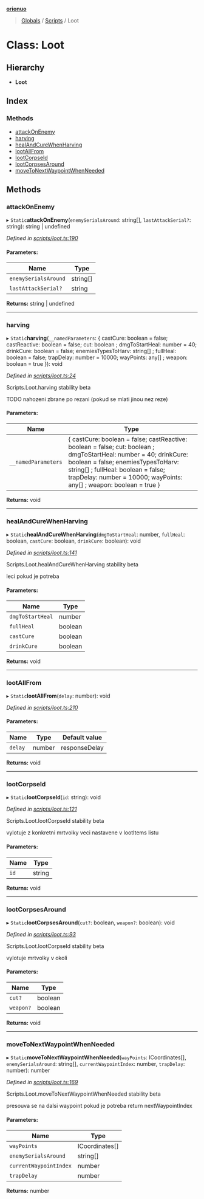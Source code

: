 **[orionuo](../README.md)**

> [Globals](../globals.md) / [Scripts](../modules/scripts.md) / Loot

# Class: Loot

## Hierarchy

* **Loot**

## Index

### Methods

* [attackOnEnemy](scripts.loot.md#attackonenemy)
* [harving](scripts.loot.md#harving)
* [healAndCureWhenHarving](scripts.loot.md#healandcurewhenharving)
* [lootAllFrom](scripts.loot.md#lootallfrom)
* [lootCorpseId](scripts.loot.md#lootcorpseid)
* [lootCorpsesAround](scripts.loot.md#lootcorpsesaround)
* [moveToNextWaypointWhenNeeded](scripts.loot.md#movetonextwaypointwhenneeded)

## Methods

### attackOnEnemy

▸ `Static`**attackOnEnemy**(`enemySerialsAround`: string[], `lastAttackSerial?`: string): string \| undefined

*Defined in [scripts/loot.ts:190](https://github.com/msviha/orionuo/blob/3c173cb/src/scripts/loot.ts#L190)*

#### Parameters:

Name | Type |
------ | ------ |
`enemySerialsAround` | string[] |
`lastAttackSerial?` | string |

**Returns:** string \| undefined

___

### harving

▸ `Static`**harving**(`__namedParameters`: { castCure: boolean = false; castReactive: boolean = false; cut: boolean ; dmgToStartHeal: number = 40; drinkCure: boolean = false; enemiesTypesToHarv: string[] ; fullHeal: boolean = false; trapDelay: number = 10000; wayPoints: any[] ; weapon: boolean = true }): void

*Defined in [scripts/loot.ts:24](https://github.com/msviha/orionuo/blob/3c173cb/src/scripts/loot.ts#L24)*

Scripts.Loot.harving
stability beta

TODO nahozeni zbrane po rezani (pokud se mlati jinou nez reze)

#### Parameters:

Name | Type |
------ | ------ |
`__namedParameters` | { castCure: boolean = false; castReactive: boolean = false; cut: boolean ; dmgToStartHeal: number = 40; drinkCure: boolean = false; enemiesTypesToHarv: string[] ; fullHeal: boolean = false; trapDelay: number = 10000; wayPoints: any[] ; weapon: boolean = true } |

**Returns:** void

___

### healAndCureWhenHarving

▸ `Static`**healAndCureWhenHarving**(`dmgToStartHeal`: number, `fullHeal`: boolean, `castCure`: boolean, `drinkCure`: boolean): void

*Defined in [scripts/loot.ts:141](https://github.com/msviha/orionuo/blob/3c173cb/src/scripts/loot.ts#L141)*

Scripts.Loot.healAndCureWhenHarving
stability beta

leci pokud je potreba

#### Parameters:

Name | Type |
------ | ------ |
`dmgToStartHeal` | number |
`fullHeal` | boolean |
`castCure` | boolean |
`drinkCure` | boolean |

**Returns:** void

___

### lootAllFrom

▸ `Static`**lootAllFrom**(`delay`: number): void

*Defined in [scripts/loot.ts:210](https://github.com/msviha/orionuo/blob/3c173cb/src/scripts/loot.ts#L210)*

#### Parameters:

Name | Type | Default value |
------ | ------ | ------ |
`delay` | number | responseDelay |

**Returns:** void

___

### lootCorpseId

▸ `Static`**lootCorpseId**(`id`: string): void

*Defined in [scripts/loot.ts:121](https://github.com/msviha/orionuo/blob/3c173cb/src/scripts/loot.ts#L121)*

Scripts.Loot.lootCorpseId
stability beta

vylotuje z konkretni mrtvolky veci nastavene v lootItems listu

#### Parameters:

Name | Type |
------ | ------ |
`id` | string |

**Returns:** void

___

### lootCorpsesAround

▸ `Static`**lootCorpsesAround**(`cut?`: boolean, `weapon?`: boolean): void

*Defined in [scripts/loot.ts:93](https://github.com/msviha/orionuo/blob/3c173cb/src/scripts/loot.ts#L93)*

Scripts.Loot.lootCorpseId
stability beta

vylotuje mrtvolky v okoli

#### Parameters:

Name | Type |
------ | ------ |
`cut?` | boolean |
`weapon?` | boolean |

**Returns:** void

___

### moveToNextWaypointWhenNeeded

▸ `Static`**moveToNextWaypointWhenNeeded**(`wayPoints`: ICoordinates[], `enemySerialsAround`: string[], `currentWaypointIndex`: number, `trapDelay`: number): number

*Defined in [scripts/loot.ts:169](https://github.com/msviha/orionuo/blob/3c173cb/src/scripts/loot.ts#L169)*

Scripts.Loot.moveToNextWaypointWhenNeeded
stability beta

presouva se na dalsi waypoint pokud je potreba
return nextWaypointIndex

#### Parameters:

Name | Type |
------ | ------ |
`wayPoints` | ICoordinates[] |
`enemySerialsAround` | string[] |
`currentWaypointIndex` | number |
`trapDelay` | number |

**Returns:** number
